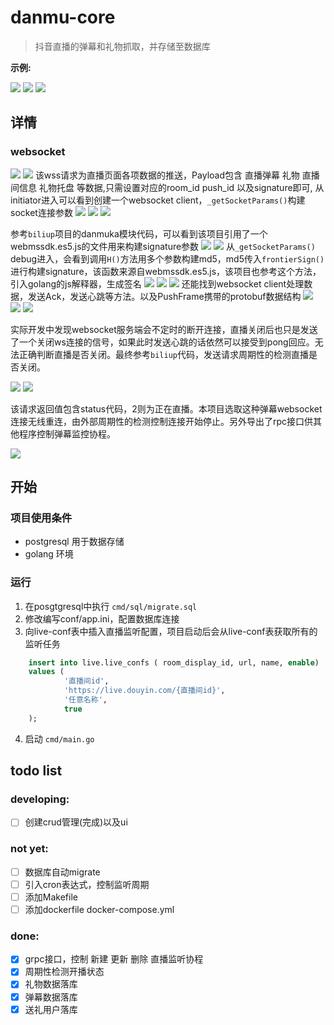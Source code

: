 # danmu-core

> 抖音直播的弹幕和礼物抓取，并存储至数据库

**示例:**

![](image/common-message.png)
![](image/gift-message.png)
![](image/template.png)

## 详情

### websocket

![](image/1.png)
![](image/2.png)
该wss请求为直播页面各项数据的推送，Payload包含 直播弹幕 礼物 直播间信息 礼物托盘 等数据,只需设置对应的room_id push_id 以及signature即可,
从initiator进入可以看到创建一个websocket client，`_getSocketParams()`构建socket连接参数
![](image/4.png)
![](image/3.png)
![](image/param.png)

参考`biliup`项目的danmuka模块代码，可以看到该项目引用了一个webmssdk.es5.js的文件用来构建signature参数
![](image/5.png)
![](image/6.png)
从`_getSocketParams()` debug进入，会看到调用`H()`方法用多个参数构建md5，md5传入`frontierSign()`进行构建signature，该函数来源自webmssdk.es5.js，该项目也参考这个方法，引入golang的js解释器，生成签名
![](image/7.png)
![](image/8.png)
![](image/9.png)
还能找到websocket client处理数据，发送Ack，发送心跳等方法。以及PushFrame携带的protobuf数据结构
![](image/10.png)
![](image/11.png)
![](image/12.png)

实际开发中发现websocket服务端会不定时的断开连接，直播关闭后也只是发送了一个关闭ws连接的信号，如果此时发送心跳的话依然可以接受到pong回应。无法正确判断直播是否关闭。最终参考`biliup`代码，发送请求周期性的检测直播是否关闭。

![](image/13.png)
![](image/14.png)

该请求返回值包含status代码，2则为正在直播。本项目选取这种弹幕websocket连接无线重连，由外部周期性的检测控制连接开始停止。另外导出了rpc接口供其他程序控制弹幕监控协程。

![](image/15.png)



## 开始

###  项目使用条件

+ postgresql 用于数据存储
+ golang 环境

### 运行

1. 在posgtgresql中执行 `cmd/sql/migrate.sql`
2. 修改编写conf/app.ini，配置数据库连接
3. 向live-conf表中插入直播监听配置，项目启动后会从live-conf表获取所有的监听任务 
```sql
    insert into live.live_confs ( room_display_id, url, name, enable)
    values (
            '直播间id',
            'https://live.douyin.com/{直播间id}',
            '任意名称',
            true
    );
  ```
4. 启动 `cmd/main.go`

## todo list

### developing:

- [ ] 创建crud管理(完成)以及ui

### not yet:

- [ ] 数据库自动migrate
- [ ] 引入cron表达式，控制监听周期
- [ ] 添加Makefile
- [ ] 添加dockerfile docker-compose.yml

### done:

- [x] grpc接口，控制 新建 更新 删除 直播监听协程
- [x] 周期性检测开播状态
- [x] 礼物数据落库
- [x] 弹幕数据落库
- [x] 送礼用户落库
